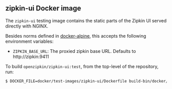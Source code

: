 ## zipkin-ui Docker image

The `zipkin-ui` testing image contains the static parts of the Zipkin UI served directly with NGINX.

Besides norms defined in [docker-alpine](https://github.com/openzipkin/docker-alpine), this accepts the
following environment variables:

* `ZIPKIN_BASE_URL`: The proxied zipkin base URL. Defaults to http://zipkin:9411

To build `openzipkin/zipkin-ui:test`, from the top-level of the repository, run:
```bash
$ DOCKER_FILE=docker/test-images/zipkin-ui/Dockerfile build-bin/docker/docker_build openzipkin/zipkin-ui:test
```
